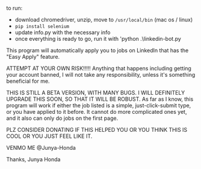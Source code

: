 to run:
 - download chromedriver, unzip, move to `/usr/local/bin` (mac os / linux)
 - `pip install selenium`
 - update info.py with the necessary info
 - once everything is ready to go, run it with 'python .\linkedin-bot.py

This program will automatically apply you to jobs on LinkedIn that has the
"Easy Apply" feature.

ATTEMPT AT YOUR OWN RISK!!!!!
Anything that happens including getting your account banned, 
I will not take any responsibility, unless it's something beneficial for me.

THIS IS STILL A BETA VERSION, WITH MANY BUGS.
I WILL DEFINITELY UPGRADE THIS SOON, SO THAT IT WILL BE ROBUST.
As far as I know, this program will work if either the job listed
is a simple, just-click-submit type, or you have applied to it before.
It cannot do more complicated ones yet, and it also can only do jobs
on the first page.

PLZ CONSIDER DONATING IF THIS HELPED YOU OR YOU THINK THIS IS COOL
OR YOU JUST FEEL LIKE IT.

VENMO ME @Junya-Honda

Thanks,
Junya Honda